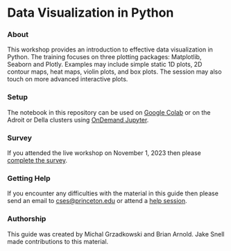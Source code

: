# Data Visualization in Python

### About

This workshop provides an introduction to effective data visualization in Python. The training focuses on three plotting packages: Matplotlib, Seaborn and Plotly. Examples may include simple static 1D plots, 2D contour maps, heat maps, violin plots, and box plots. The session may also touch on more advanced interactive plots.

### Setup

The notebook in this repository can be used on [Google Colab](https://colab.research.google.com/github/PrincetonUniversity/python-data-vis/blob/main/python_data_vis.ipynb) or on the Adroit or Della clusters using [OnDemand Jupyter](https://researchcomputing.princeton.edu/support/knowledge-base/jupyter).

### Survey

If you attended the live workshop on November 1, 2023 then please [complete the survey](https://forms.gle/K7aJrFaUB4DPW4FC8).

### Getting Help

If you encounter any difficulties with the material in this guide then please send an email to <a href="mailto:cses@princeton.edu">cses@princeton.edu</a> or attend a <a href="https://researchcomputing.princeton.edu/education/help-sessions">help session</a>.

### Authorship

This guide was created by Michal Grzadkowski and Brian Arnold. Jake Snell made contributions to this material.
